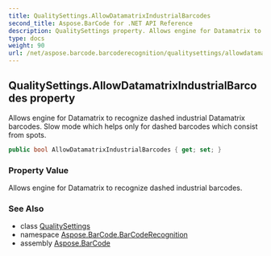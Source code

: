 ```yaml
---
title: QualitySettings.AllowDatamatrixIndustrialBarcodes
second_title: Aspose.BarCode for .NET API Reference
description: QualitySettings property. Allows engine for Datamatrix to recognize dashed industrial Datamatrix barcodes. Slow mode which helps only for dashed barcodes which consist from spots
type: docs
weight: 90
url: /net/aspose.barcode.barcoderecognition/qualitysettings/allowdatamatrixindustrialbarcodes/
---
```

## QualitySettings.AllowDatamatrixIndustrialBarcodes property

Allows engine for Datamatrix to recognize dashed industrial Datamatrix barcodes. Slow mode which helps only for dashed barcodes which consist from spots.

```csharp
public bool AllowDatamatrixIndustrialBarcodes { get; set; }
```

### Property Value

Allows engine for Datamatrix to recognize dashed industrial barcodes.

### See Also

* class [QualitySettings](../)
* namespace [Aspose.BarCode.BarCodeRecognition](../../../aspose.barcode.barcoderecognition/)
* assembly [Aspose.BarCode](../../../)



